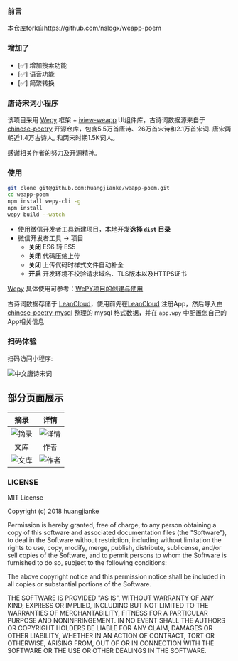 


### 前言
本仓库fork自https://github.com/nslogx/weapp-poem

### 增加了

- [✅] 增加搜索功能
- [✅] 语音功能
- [✅] 简繁转换

### 唐诗宋词小程序


该项目采用 [Wepy](https://github.com/wepyjs/wepy) 框架 + [iview-weapp](https://github.com/TalkingData/iview-weapp) UI组件库，古诗词数据源来自于 [chinese-poetry](https://github.com/chinese-poetry/chinese-poetry) 开源仓库，包含5.5万首唐诗、26万首宋诗和2.1万首宋词. 唐宋两朝近1.4万古诗人, 和两宋时期1.5K词人。

感谢相关作者的努力及开源精神。

### 使用

``` bash
git clone git@github.com:huangjianke/weapp-poem.git
cd weapp-poem
npm install wepy-cli -g
npm install
wepy build --watch
```

- 使用微信开发者工具新建项目，本地开发**选择 `dist` 目录**
- 微信开发者工具 -> 项目
  - **关闭** ES6 转 ES5
  - **关闭** 代码压缩上传
  - **关闭** 上传代码时样式文件自动补全
  - **开启** 开发环境不校验请求域名、TLS版本以及HTTPS证书

[Wepy](https://github.com/wepyjs/wepy) 具体使用可参考：[WePY项目的创建与使用](https://tencent.github.io/wepy/document.html#/?id=wepy%E9%A1%B9%E7%9B%AE%E7%9A%84%E5%88%9B%E5%BB%BA%E4%B8%8E%E4%BD%BF%E7%94%A8)

古诗词数据存储于 [LeanCloud](https://leancloud.cn/)，使用前先在[LeanCloud](https://leancloud.cn/) 注册App，然后导入由 [chinese-poetry-mysql](https://github.com/KomaBeyond/chinese-poetry-mysql) 整理的 mysql 格式数据，并在 `app.wpy` 中配置您自己的App相关信息

### 扫码体验

扫码访问小程序:

![中文唐诗宋词](https://userless-1311979162.cos.ap-guangzhou.myqcloud.com/img_bed/30764933.png?imageMogr2/quality/25/strip/format/jpg/size-limit/15k!)

## 部分页面展示
|摘录|详情|
| :---: | :---: |
|![摘录](https://raw.githubusercontent.com/huangjianke/weapp-poem/master/images/img00.png) | ![详情](https://raw.githubusercontent.com/huangjianke/weapp-poem/master/images/img01.png)|
|文库|作者|
|![文库](https://raw.githubusercontent.com/huangjianke/weapp-poem/master/images/img02.png) | ![作者](https://raw.githubusercontent.com/huangjianke/weapp-poem/master/images/img03.png)|


### LICENSE

MIT License

Copyright (c) 2018 huangjianke

Permission is hereby granted, free of charge, to any person obtaining a copy
of this software and associated documentation files (the "Software"), to deal
in the Software without restriction, including without limitation the rights
to use, copy, modify, merge, publish, distribute, sublicense, and/or sell
copies of the Software, and to permit persons to whom the Software is
furnished to do so, subject to the following conditions:

The above copyright notice and this permission notice shall be included in all
copies or substantial portions of the Software.

THE SOFTWARE IS PROVIDED "AS IS", WITHOUT WARRANTY OF ANY KIND, EXPRESS OR
IMPLIED, INCLUDING BUT NOT LIMITED TO THE WARRANTIES OF MERCHANTABILITY,
FITNESS FOR A PARTICULAR PURPOSE AND NONINFRINGEMENT. IN NO EVENT SHALL THE
AUTHORS OR COPYRIGHT HOLDERS BE LIABLE FOR ANY CLAIM, DAMAGES OR OTHER
LIABILITY, WHETHER IN AN ACTION OF CONTRACT, TORT OR OTHERWISE, ARISING FROM,
OUT OF OR IN CONNECTION WITH THE SOFTWARE OR THE USE OR OTHER DEALINGS IN THE
SOFTWARE.
